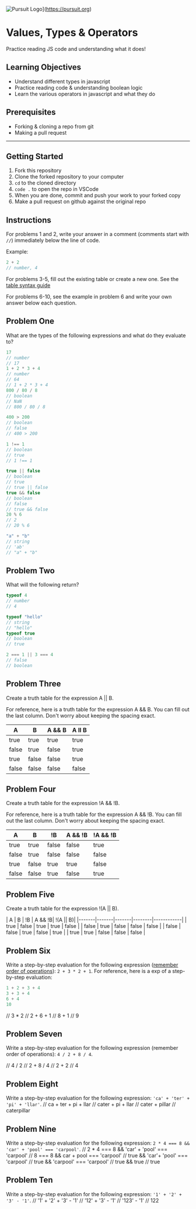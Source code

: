 ![Pursuit Logo](https://avatars1.githubusercontent.com/u/5825944?s=200&v=4)](https://pursuit.org)

# Values, Types & Operators

Practice reading JS code and understanding what it does!

## Learning Objectives

- Understand different types in javascript
- Practice reading code & understanding boolean logic
- Learn the various operators in javascript and what they do

## Prerequisites

- Forking & cloning a repo from git
- Making a pull request

---

## Getting Started

1. Fork this repository
1. Clone the forked repository to your computer
1. `cd` to the cloned directory
1. `code .` to open the repo in VSCode
1. When you are done, commit and push your work to your forked copy
1. Make a pull request on github against the original repo

## Instructions

For problems 1 and 2, write your answer in a comment (comments start with `//`) immediately below the line of code.

Example:

```js
2 + 2
// number, 4
```

For problems 3-5, fill out the existing table or create a new one. See the [table syntax guide](https://www.markdownguide.org/extended-syntax#tables)

For problems 6-10, see the example in problem 6 and write your own answer below each question.



## Problem One

What are the types of the following expressions and what do they evaluate to?

```js
17
// number
// 17
1 + 2 * 3 + 4
// number
// 64
// 1 + 2 * 3 + 4
800 / 80 / 8
// boolean
// NaN
// 800 / 80 / 8

400 > 200
// boolean
// false
// 400 > 200

1 !== 1
// boolean
// true
// 1 !== 1

true || false
// boolean
// true
// true || false
true && false
// boolean
// false
// true && false
20 % 6
// 2
// 20 % 6

"a" + "b"
// string
// 'ab'
// "a" + "b"
```

## Problem Two

What will the following return?

```js
typeof 4
// number
// 4

typeof "hello"
// string
// "hello"
typeof true
// boolean
// true

2 === 1 || 3 === 4
// false
// boolean

```

## Problem Three

Create a truth table for the expression A || B.

For reference, here is a truth table for the expression A && B. You can fill out the last column. Don't worry about keeping the spacing exact.

| A     | B     | A && B |  A ll B   |
| ----- | ----- | ------ | ---------- |
| true  | true  | true   |     true
| false | true  | false  |     true
| true  | false | false  |     true
| false | false | false  |    false   

## Problem Four

Create a truth table for the expression !A && !B.

For reference, here is a truth table for the expression A && !B. You can fill out the last column. Don't worry about keeping the spacing exact.

| A     | B     | !B    | A && !B | !A && !B |
| ----- | ----- | ----- | ------- | -------- |
| true  | true  | false | false   |     true
| false | true  | false | false   |     false
| true  | false | true  | true    |     false
| false | false | true  | false   |     true

## Problem Five

Create a truth table for the expression !(A || B).

| A     |   B   |   !B  | A && !B| !(A  ||  B)|
|-------|-------|-------|--------|------------|
| true  | false | true  |   true |   false    |
| false | true  | false |  false |   false    |
| false | false | true  |  false |   true     |
|  true | true  | false | false  |   false    |
## Problem Six
Write a step-by-step evaluation for the following expression ([remember order of operations](https://www.mathsisfun.com/operation-order-pemdas.html)): `2 + 3 * 2 + 1`.
For reference, here is a exp of a step-by-step evaluation:

```js
1 + 2 + 3 + 4
3 + 3 + 4
6 + 4
10
```
// 3 * 2 
// 2 + 6 + 1
// 8 + 1
// 9

## Problem Seven

Write a step-by-step evaluation for the following expression (remember order of operations): `4 / 2 + 8 / 4`.

// 4 / 2 
// 2 + 8 / 4
// 2 + 2
// 4

## Problem Eight

Write a step-by-step evaluation for the following expression: `'ca' + 'ter' + 'pi' + 'llar'`.
// ca + ter + pi + llar
// cater + pi + llar
// cater + pillar
// caterpillar

## Problem Nine

Write a step-by-step evaluation for the following expression: `2 * 4 === 8 && 'car' + 'pool' === 'carpool'`.
// 2 * 4 === 8 && 'car' + 'pool' === 'carpool'
// 8 === 8 && car + pool === 'carpool'
// true && 'car'+ 'pool' === 'carpool'
// true && 'carpool' === 'carpool'
// true && true
// true

## Problem Ten

Write a step-by-step evaluation for the following expression: `'1' + '2' + '3' - '1'`.
// '1' + '2' + '3' - '1'
// '12' + '3' - '1'
// '123' - '1'
// 122